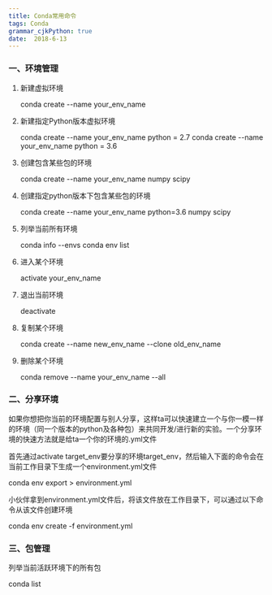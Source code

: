 ```yaml
---
title: Conda常用命令
tags: Conda
grammar_cjkPython: true
date:  2018-6-13
---
```


### 一、环境管理

1. 新建虚拟环境

	conda create --name your_env_name
	
2. 新建指定Python版本虚拟环境

	conda create --name your_env_name  python = 2.7
	conda create --name your_env_name  python = 3.6

3. 创建包含某些包的环境

	conda create --name your_env_name numpy scipy
	
4. 创建指定python版本下包含某些包的环境

	conda create --name your_env_name python=3.6 numpy scipy
	
5. 列举当前所有环境

	conda info --envs
	conda env list
	
6. 进入某个环境

	activate your_env_name
	
7. 退出当前环境
	
	deactivate 

8. 复制某个环境

	conda create --name new_env_name --clone old_env_name 
	
9. 删除某个环境

	conda remove --name your_env_name --all
	
### 二、分享环境

如果你想把你当前的环境配置与别人分享，这样ta可以快速建立一个与你一模一样的环境（同一个版本的python及各种包）来共同开发/进行新的实验。一个分享环境的快速方法就是给ta一个你的环境的.yml文件

首先通过activate target_env要分享的环境target_env，然后输入下面的命令会在当前工作目录下生成一个environment.yml文件

   conda env export > environment.yml

小伙伴拿到environment.yml文件后，将该文件放在工作目录下，可以通过以下命令从该文件创建环境

   conda env create -f environment.yml

###  三、包管理

列举当前活跃环境下的所有包

   conda list
	